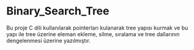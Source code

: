 # Binary_Search_Tree
Bu proje C dili kullanılarak pointerları kulanarak tree yapısı kurmak ve bu yapı ile tree üzerine eleman ekleme, silme, sıralama ve tree dallarının dengelenmesi üzerine yazılmıştır.  
